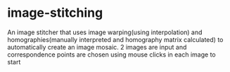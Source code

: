 # image-stitching
 An image stitcher that uses image warping(using interpolation) and homographies(manually interpreted and homography matrix calculated) to automatically create an image mosaic. 2 images are input and correspondence points are chosen using mouse clicks in each image to start
